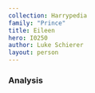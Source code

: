 ```yaml
---
collection: Harrypedia
family: "Prince"
title: Eileen
hero: I0250
author: Luke Schierer
layout: person
---
```


### Analysis
